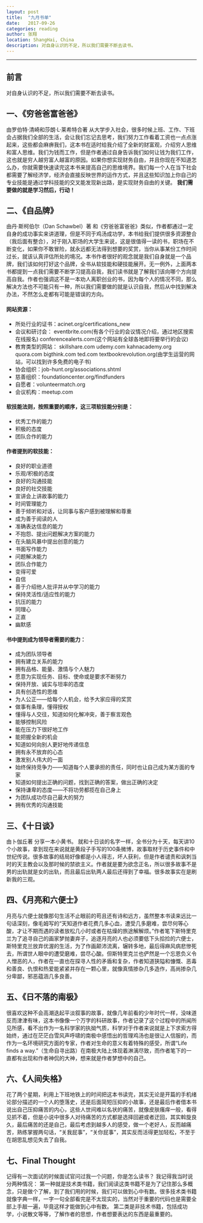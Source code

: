 ```yaml
---
layout: post
title:  "九月书单"
date:   2017-09-26
categories: reading
author: 张翔
location: ShangHai, China
description: 对自身认识的不足，所以我们需要不断去读书。
---
```

---
## 前言
对自身认识的不足，所以我们需要不断去读书。

## 一、《穷爸爸富爸爸》
由罗伯特·清崎和莎朗·L·莱希特合著
从大学步入社会，很多时候上班、工作、下班会占据我们全部的生活，会让我们忘记去思考，我们努力工作看着工资也一点点涨起来，这些都会麻痹我们，这本书在适时给我介绍了全新的财富观，介绍穷人思维和富人思维。我们为钱而工作，但是作者通过自身告诉我们如何让钱为我们工作，这也就是穷人越穷富人越富的原因。如果你想实现财务自由，并且你现在不知道怎么办，你就需要快速读完这本书来提高自己的思维境界。我们每一个人在当下社会都需要了解经济学，经济会直接反映世界的运作方式，并且这些知识加上你自己的专业技能是通过学科技能的交叉能发现新出路，是实现财务自由的关键。
**我们需要做的就是学习然后，行动！**

## 二、《自品牌》
由丹·斯柯伯尔（Dan Schawbel）著
和《穷爸爸富爸爸》类似，作者都通过一定自身的成功事实来讲道理，但是不同于鸡汤成功学，本书给我们提供很多资源整合（我后面有整合），对于刚入职场的大学生来说，这是很值得一读的书，职场在不断变化，如果你不敢冒险，就永远都无法得到想要的奖赏，当你从事某份工作时间过长，就该认真评估所处的境况。本书作者很好的观念就是我们自身就是一个品牌，我们该如何打好这个品牌，全书从软技能和硬技能展开。无一例外，上面两本书都提到一点我们需要不断学习提高自我，我们读书就是了解我们该向哪个方向提高自我。作者也强调这不是一本劝人离职创业的书，因为每个人的情况不同，那么解决方法也不可能只有一种，所以我们需要做的就是认识自我，然后从中找到解决办法，不然怎么走都有可能是错误的方向。
#### 网站资源：
* 所处行业的证书：acinet.org/certifications_new
* 会议和研讨会：
eventbrite.com(有各个行业的会议情况介绍，通过地区搜索在线报名)
conferencealerts.com(这个网站有全球各地即将要举行的会议)
* 教育类型的网站：
skillshare.com
udemy.com
kahnacademy.org
quora.com
bigthink.com
ted.com
textbookrevolution.org(由学生运营的网站，可以找到许多免费的电子书)
* 协会组织：job-hunt.org/associations.shtml
* 慈善组织：foundationcenter.org/findfunders
* 自愿者：volunteermatch.org
* 会议机构：meetup.com

#### 软技能法则，按照重要的顺序，这三项软技能分别是：

* 优秀工作的能力
* 积极的态度
* 团队合作的能力

#### 作者提到的软技能：

* 良好的职业道德
* 乐观/积极的态度
* 良好的沟通技能
* 良好的社交技能
* 宣讲会上讲故事的能力
* 时间管理能力
* 善于倾听和对话，让同事与客户感到被理解和尊重
* 成为善于阅读的人
* 准确表达信息的能力
* 不抱怨、提出问题解决方案的能力
* 在头脑风暴中提出创意的能力
* 书面写作能力
* 问题解决能力
* 团队合作能力
* 变得可爱
* 自信
* 善于介绍他人批评并从中学习的能力
* 保持灵活性/适应性的能力
* 抗压的能力
* 同理心
* 正直
* 幽默感

#### 书中提到成为领导者需要的能力：

* 成为团队领导者
* 拥有建立关系的能力
* 拥有品格、能量、激情与个人魅力
* 愿意为实现任务、目标、使命或是要求不断努力
* 保持开放、诚实与坦率的态度
* 具有创造性的思维
* 为人公正——给每个人机会，给予大家应得的奖赏
* 做事有条理，懂得授权
* 懂得与人交往，知道如何化解冲突，善于察言观色
* 能够控制风险
* 能在压力下很好地工作
* 能把握全新的机会
* 知道如何向别人更好地传递信息
* 拥有永不放弃的心态
* 激发别人伟大的一面
* 始终保持竞争力——知道每个人要承担的责任，同时也让自己成为某方面的专家
* 知道如何提出正确的问题，找到正确的答案，做出正确的决定
* 保持谦卑的态度——不将功劳都揽在自己身上
* 为团队成功尽自己最大的努力
* 拥有优秀的沟通技能

## 三、《十日谈》
由卜伽丘著
分享一本小黄书。
就和十日谈的名字一样，全书分为十天，每天讲10个小故事，拿到现在来说就是黄段子手写的100条微博，故事取材于历史事件和中世纪传说。很多故事的结局好像都是小人得志，坏人获利，但是作者谴责和讽刺当时的天主教会以及那时候的禁欲主义。作者就是要为欲念正名，所以很多故事不是男的出轨就是女的出轨，而且最后出轨两人最后还得到了幸福。很多故事实在是刷新我的三观。


## 四、《月亮和六便士》
月亮与六便士就像那句生活不止眼前的苟且还有诗和远方，虽然整本书读来远比一句话深刻，像毛姆写的“天知道作者花费几多心血，遭受几多磨难，尝尽何等心酸，才让不期而遇的读者放松几小时或者在枯燥的旅途解解烦。”作者笔下斯特里克兰为了追寻自己的画家梦抛妻弃子，追逐月亮的人也必须要低下头拾捡的六便士，斯特里克兰放弃优渥的生活，为了作画颠沛流离，辗转多地，最后得麻风病悲惨死去，所谓世人眼中的遭受磨难，尝尽心酸。但斯特里克兰也俨然是一个忘恩负义令人憎恶的人，作者在一直也在探寻人性的矛盾和复杂，作者知道狭隘和慷慨、恶毒和善良、仇恨和热爱能紧紧并存在一颗心里，就像真情掺杂几多造作，高尚掺杂几分卑鄙，邪恶蕴涵几多良善。



## 五、《日不落的南极》
很喜欢这种不会高潮迭起平淡叙事的故事，就像几年前看的少年时代一样，没味道反而津津有味，这本书像像一个万字的科研故事，作者记录了这个过程中的所闻所见所感，看不出作为一名科学家的执拗气质，科学对于作者来说就是上下求索方得始终，通过在茫茫白雪风声呼啸的南极中感悟出的哲理鸡汤也是很让人信服的，而作为一名环境研究方面的专家，作者对生命的意义有着特殊的感受，所谓“Life finds a way.”（生命自寻出路）在南极大陆上体现着淋漓尽致，而作者笔下的一直都有出现和作者神侃的大神，想来就是作者梦想中的自己。


## 六、《人间失格》
花了两个星期，利用上下班地铁上的时间把这本书读完，其实无论是开篇的手机绪论部分描述的一个人的堕落史，还是后面简短压抑的小故事，还是最后作者借本书说出自己压抑痛苦的内心，这些人世间难以名状的痛苦，就像皮肤瘙痒一般，看得见抓不着，但是小说中很多人对待痛苦的方式都是选择回避或者迂回，其实斡旋良久，最后痛苦的还是自己，最后考虑到越多人的感受，做一个老好人，反而越痛苦，熟练掌握两句话，“关我屁事”，“关你屁事”，其实反而活得更加轻松，不至于在胡思乱想见失去了自我。

## 七、Final Thought
记得有一次面试的时候面试官问过我一个问题，你是怎么读书？
我记得我当时说分两种情况：
第一种就是技术类书籍，我们阅读这类书籍不是为了记住那么多概念，只是做个了解，到了我们用的时候，我们可以做到心中有数。很多技术类书籍就像字典一样，一字一句全部看完是不太现实的，当然对于重要的代码也是需要全部上手敲一遍，毕竟这样才能做到心中有数。
第二类是非技术书籍，包括成功学，小说散文等等，了解作者的思想，作者想要表达的东西是最重要的。
